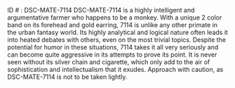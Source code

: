ID # : DSC-MATE-7114
DSC-MATE-7114 is a highly intelligent and argumentative farmer who happens to be a monkey. With a unique 2 color band on its forehead and gold earring, 7114 is unlike any other primate in the urban fantasy world. Its highly analytical and logical nature often leads it into heated debates with others, even on the most trivial topics. Despite the potential for humor in these situations, 7114 takes it all very seriously and can become quite aggressive in its attempts to prove its point. It is never seen without its silver chain and cigarette, which only add to the air of sophistication and intellectualism that it exudes. Approach with caution, as DSC-MATE-7114 is not to be taken lightly.